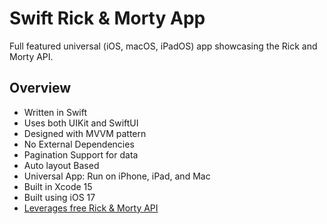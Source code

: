 # Swift Rick & Morty App

Full featured universal (iOS, macOS, iPadOS) app showcasing the Rick and Morty API.

## Overview
- Written in Swift
- Uses both UIKit and SwiftUI
- Designed with MVVM pattern
- No External Dependencies
- Pagination Support for data
- Auto layout Based
- Universal App: Run on iPhone, iPad, and Mac
- Built in Xcode 15
- Built using iOS 17
- [Leverages free Rick & Morty API](https://rickandmortyapi.com/)
